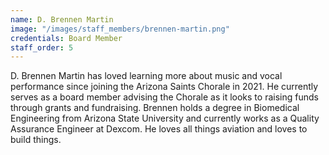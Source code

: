 ```yaml
---
name: D. Brennen Martin
image: "/images/staff_members/brennen-martin.png"
credentials: Board Member
staff_order: 5
---
```


D. Brennen Martin has loved learning more about music and vocal performance
since joining the Arizona Saints Chorale in 2021. He currently serves as a board
member advising the Chorale as it looks to raising funds through grants and
fundraising. Brennen holds a degree in Biomedical Engineering from Arizona State
University and currently works as a Quality Assurance Engineer at Dexcom. He
loves all things aviation and loves to build things.